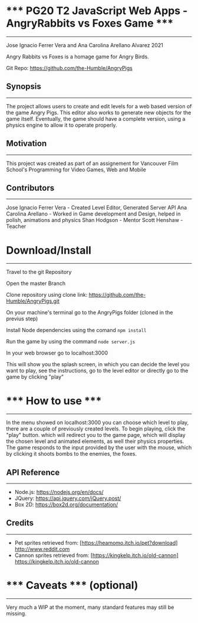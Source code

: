 # *** PG20 T2 JavaScript Web Apps  - AngryRabbits vs Foxes Game ***
---------------------------------------
Jose Ignacio Ferrer Vera and Ana Carolina Arellano Alvarez
2021

Angry Rabbits vs Foxes is a homage game for Angry Birds. 

Git Repo: https://github.com/the-Humble/AngryPigs


## Synopsis
---------------
The project allows users to create and edit levels for a web based version of the game Angry Pigs.
This editor also works to generate new objects for the game itself.
Eventually, the game should have a complete version, using a physics engine to allow it to operate properly.


## Motivation 
---------------
This project was created as part of an assignement for Vancouver Film School's Programming for Video Games, Web and Mobile


## Contributors 
---------------
Jose Ignacio Ferrer Vera - Created Level Editor, Generated Server API
Ana Carolina Arellano - Worked in Game development and Design, helped in polish, animations and physics
Shan Hodgson - Mentor
Scott Henshaw - Teacher

# Download/Install
---------------------------------------
Travel to the git Repository

Open the master Branch

Clone repository using clone link: https://github.com/the-Humble/AngryPigs.git

On your machine's terminal go to the AngryPigs folder (cloned in the previus step)

Install Node dependencies using the comand `npm install`

Run the game by using the command `node server.js` 

In your web browser go to localhost:3000

This will show you the splash screen, in which you can decide the level you want to play, see the instructions, go to the level editor or directly go to the game by clicking "play" 


# *** How to use ***
---------------------------------------
In the menu showed on localhost:3000 you can choose which level to play, there are a couple of previously created levels. 
To begin playing, click the "play" button. which will redirect you to the game page, which will display the chosen level and animated elements, as well their physics properties.
The game responds to the input provided by the user with the mouse, which by clicking it shoots bombs to the enemies, the foxes.

## API Reference 
---------------
- Node.js: https://nodejs.org/en/docs/
- JQuery: https://api.jquery.com/jQuery.post/
- Box 2D: https://box2d.org/documentation/

## Credits 
---------------
- Pet sprites retrieved from: [https://heamomo.itch.io/pet?download] http://www.reddit.com
- Cannon sprites retrieved from: [https://kingkelp.itch.io/old-cannon] https://kingkelp.itch.io/old-cannon

# *** Caveats *** (optional)
---------------------------------------
Very much a WIP at the moment, many standard features may still be missing.
